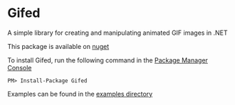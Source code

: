 # Gifed
A simple library for creating and manipulating animated GIF images in .NET

This package is available on [nuget](https://www.nuget.org/packages/Gifed/)

To install Gifed, run the following command in the [Package Manager Console](https://docs.nuget.org/docs/start-here/using-the-package-manager-console)

    PM> Install-Package Gifed

Examples can be found in the [examples directory](https://github.com/SirTony/Gifed/tree/master/Examples)